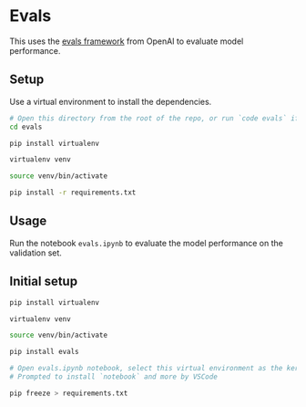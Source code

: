 # Evals

This uses the [evals framework](https://github.com/openai/evals) from OpenAI to evaluate model performance.

## Setup

Use a virtual environment to install the dependencies.

```bash
# Open this directory from the root of the repo, or run `code evals` if using VSCode
cd evals

pip install virtualenv

virtualenv venv

source venv/bin/activate

pip install -r requirements.txt
```

## Usage

Run the notebook `evals.ipynb` to evaluate the model performance on the validation set.


## Initial setup

```bash
pip install virtualenv

virtualenv venv

source venv/bin/activate

pip install evals

# Open evals.ipynb notebook, select this virtual environment as the kernel, and try to run the notebook
# Prompted to install `notebook` and more by VSCode

pip freeze > requirements.txt
```

